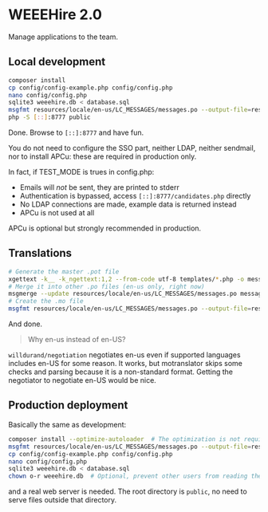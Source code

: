 # WEEEHire 2.0

Manage applications to the team.

## Local development

```bash
composer install
cp config/config-example.php config/config.php
nano config/config.php
sqlite3 weeehire.db < database.sql
msgfmt resources/locale/en-us/LC_MESSAGES/messages.po --output-file=resources/locale/en-us/LC_MESSAGES/messages.mo
php -S [::]:8777 public
```

Done. Browse to `[::]:8777` and have fun.

You do not need to configure the SSO part, neither LDAP, neither sendmail, nor to install APCu: these are required in production only.

In fact, if TEST_MODE is trues in config.php:

- Emails will *not* be sent, they are printed to stderr
- Authentication is bypassed, access `[::]:8777/candidates.php` directly
- No LDAP connections are made, example data is returned instead
- APCu is not used at all

APCu is optional but strongly recommended in production.  

## Translations

```bash
# Generate the master .pot file
xgettext -k__ -k_ngettext:1,2 --from-code utf-8 templates/*.php -o messages.pot
# Merge it into other .po files (en-us only, right now)
msgmerge --update resources/locale/en-us/LC_MESSAGES/messages.po messages.pot
# Create the .mo file
msgfmt resources/locale/en-us/LC_MESSAGES/messages.po --output-file=resources/locale/en-us/LC_MESSAGES/messages.mo
```

And done.

> Why en-us instead of en-US?

`willdurand/negotiation` negotiates en-us even if supported languages includes en-US for some reason. It works, but motranslator skips some checks and parsing because it is a non-standard format. Getting the negotiator to negotiate en-US would be nice.

## Production deployment

Basically the same as development:

```bash
composer install --optimize-autoloader  # The optimization is not required but a nice touch
msgfmt resources/locale/en-us/LC_MESSAGES/messages.po --output-file=resources/locale/en-us/LC_MESSAGES/messages.mo
cp config/config-example.php config/config.php
nano config/config.php
sqlite3 weeehire.db < database.sql
chown o-r weeehire.db  # Optional, prevent other users from reading the database
```

and a real web server is needed. The root directory is `public`, no need to serve files outside that directory.

